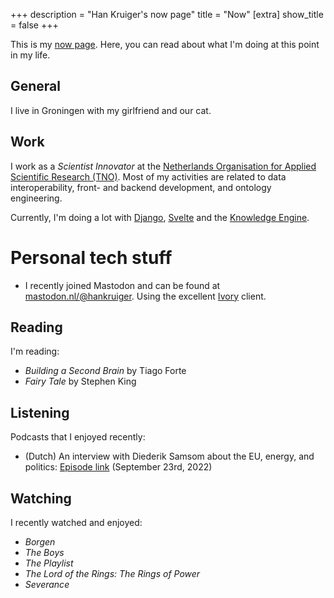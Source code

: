+++
description = "Han Kruiger's now page"
title = "Now"
[extra]
show_title = false
+++

This is my [now page](https://nownownow.com/about).
Here, you can read about what I'm doing at this point in my life.

## General
I live in Groningen with my girlfriend and our cat.

## Work
I work as a *Scientist Innovator* at the [Netherlands Organisation for Applied Scientific Research (TNO)](https://www.tno.nl/en/).
Most of my activities are related to data interoperability, front- and backend development, and ontology engineering.

Currently, I'm doing a lot with [Django](https://www.djangoproject.com), [Svelte](https://svelte.dev/) and the [Knowledge Engine](https://github.com/tno/knowledge-engine).

# Personal tech stuff

- I recently joined Mastodon and can be found at [mastodon.nl/@hankruiger](https://mastodon.nl/@hankruiger). Using the excellent [Ivory](https://tapbots.com/ivory/) client.

## Reading
I'm reading:

- *Building a Second Brain* by Tiago Forte
- *Fairy Tale* by Stephen King  

## Listening
Podcasts that I enjoyed recently:

- (Dutch) An interview with Diederik Samsom about the EU, energy, and politics: [Episode link](https://pca.st/episode/f5e4910f-7bec-40f0-80e1-f5504881a85d) (September 23rd, 2022)

## Watching
I recently watched and enjoyed:

- *Borgen*
- *The Boys*
- *The Playlist*
- *The Lord of the Rings: The Rings of Power*
- *Severance*
